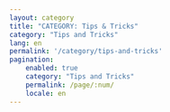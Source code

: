 ```yaml
---
layout: category
title: "CATEGORY: Tips & Tricks"
category: "Tips and Tricks"
lang: en
permalink: '/category/tips-and-tricks'
pagination:
    enabled: true
    category: "Tips and Tricks"
    permalink: /page/:num/
    locale: en
---
```

